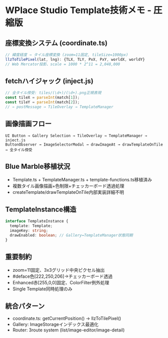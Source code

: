 # WPlace Studio Template技術メモ - 圧縮版

## 座標変換システム (coordinate.ts)
```typescript
// 緯度経度 → タイル座標変換 (zoom=11固定, tileSize=1000px)
llzToTilePixel(lat, lng): {TLX, TLY, PxX, PxY, worldX, worldY}
// Web Mercator投影、scale = 1000 * 2^11 = 2,048,000
```

## fetchハイジャック (inject.js)
```javascript
// 全タイル傍受: tiles/(\d+)/(\d+).png正規表現
const tileX = parseInt(match[1]);
const tileY = parseInt(match[2]);
// → postMessage → TileOverlay → TemplateManager
```

## 画像描画フロー
```
UI Button → Gallery Selection → TileOverlay → TemplateManager → inject.js
ButtonObserver → ImageSelectorModal → drawImageAt → drawTemplateOnTile → 全タイル傍受
```

## Blue Marble移植状況
- Template.ts + TemplateManager.ts + template-functions.ts移植済み
- 複数タイル画像描画+色制限+チェッカーボード透過処理
- createTemplate/drawTemplateOnTile内部実装詳細不明

## TemplateInstance構造
```typescript
interface TemplateInstance {
  template: Template;
  imageKey: string;
  drawEnabled: boolean; // Gallery↔TemplateManager状態同期
}
```

## 重要制約
- zoom=11固定、3x3グリッド中央ピクセル抽出
- #deface色[222,250,206]→チェッカーボード透過
- Enhanced赤[255,0,0]固定、ColorFilter例外処理
- Single Template同時処理のみ

## 統合パターン
- coordinate.ts: getCurrentPosition() → llzToTilePixel()
- Gallery: ImageStorage<GalleryImageItem>インデックス最適化
- Router: 3route system (list/image-editor/image-detail)
